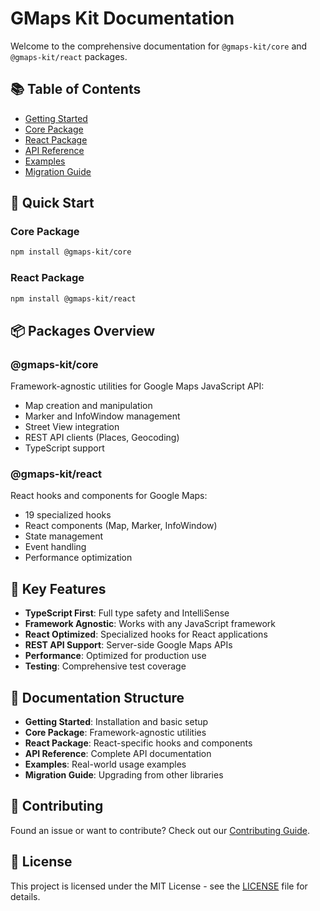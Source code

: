 # GMaps Kit Documentation

Welcome to the comprehensive documentation for `@gmaps-kit/core` and `@gmaps-kit/react` packages.

## 📚 Table of Contents

- [Getting Started](./getting-started.md)
- [Core Package](./core/README.md)
- [React Package](./react/README.md)
- [API Reference](./api-reference.md)
- [Examples](./examples/README.md)
- [Migration Guide](./migration-guide.md)

## 🚀 Quick Start

### Core Package

```bash
npm install @gmaps-kit/core
```

### React Package

```bash
npm install @gmaps-kit/react
```

## 📦 Packages Overview

### @gmaps-kit/core

Framework-agnostic utilities for Google Maps JavaScript API:

- Map creation and manipulation
- Marker and InfoWindow management
- Street View integration
- REST API clients (Places, Geocoding)
- TypeScript support

### @gmaps-kit/react

React hooks and components for Google Maps:

- 19 specialized hooks
- React components (Map, Marker, InfoWindow)
- State management
- Event handling
- Performance optimization

## 🎯 Key Features

- **TypeScript First**: Full type safety and IntelliSense
- **Framework Agnostic**: Works with any JavaScript framework
- **React Optimized**: Specialized hooks for React applications
- **REST API Support**: Server-side Google Maps APIs
- **Performance**: Optimized for production use
- **Testing**: Comprehensive test coverage

## 📖 Documentation Structure

- **Getting Started**: Installation and basic setup
- **Core Package**: Framework-agnostic utilities
- **React Package**: React-specific hooks and components
- **API Reference**: Complete API documentation
- **Examples**: Real-world usage examples
- **Migration Guide**: Upgrading from other libraries

## 🤝 Contributing

Found an issue or want to contribute? Check out our [Contributing Guide](../CONTRIBUTING.md).

## 📄 License

This project is licensed under the MIT License - see the [LICENSE](../LICENSE) file for details.
